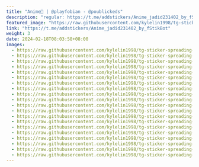 ```yaml
---
title: "Anime💮 | @playfobian - @poublickeds"
description: "regular: https://t.me/addstickers/Anime_jadid231402_by_fStikBot"
featured_image: "https://raw.githubusercontent.com/kylelin1998/tg-sticker-spreading-worldwide-images/main/img/abf9955d-1118-4aea-8bcc-51beb4a872d6.jpg"
link: "https://t.me/addstickers/Anime_jadid231402_by_fStikBot"
weight: 3
date: 2024-02-18T08:03:58+08:00
images:
  - https://raw.githubusercontent.com/kylelin1998/tg-sticker-spreading-worldwide-images/main/img/abf9955d-1118-4aea-8bcc-51beb4a872d6.jpg
  - https://raw.githubusercontent.com/kylelin1998/tg-sticker-spreading-worldwide-images/main/img/d5177acd-e9a2-4788-ba45-b9ac8f5c0571.jpg
  - https://raw.githubusercontent.com/kylelin1998/tg-sticker-spreading-worldwide-images/main/img/34f58b9a-4eff-4e74-8c1e-7f712182fca0.jpg
  - https://raw.githubusercontent.com/kylelin1998/tg-sticker-spreading-worldwide-images/main/img/207f6b9d-5873-42e7-970c-775e2b40724f.jpg
  - https://raw.githubusercontent.com/kylelin1998/tg-sticker-spreading-worldwide-images/main/img/280f1cf8-1ba6-4155-890a-eaf1bca58d63.jpg
  - https://raw.githubusercontent.com/kylelin1998/tg-sticker-spreading-worldwide-images/main/img/7f2abd17-2234-4dcb-90bd-56a5030c628e.jpg
  - https://raw.githubusercontent.com/kylelin1998/tg-sticker-spreading-worldwide-images/main/img/c4949df6-6cbc-45e9-ad28-c2487fe187ce.jpg
  - https://raw.githubusercontent.com/kylelin1998/tg-sticker-spreading-worldwide-images/main/img/94c38f37-76de-44ee-b8f2-7f80f3e3c6b7.jpg
  - https://raw.githubusercontent.com/kylelin1998/tg-sticker-spreading-worldwide-images/main/img/31b1d78b-a347-4305-bccd-a64856374a31.jpg
  - https://raw.githubusercontent.com/kylelin1998/tg-sticker-spreading-worldwide-images/main/img/750c86ac-d67d-4d2f-92f2-eed92a43d053.jpg
  - https://raw.githubusercontent.com/kylelin1998/tg-sticker-spreading-worldwide-images/main/img/9353af60-4b56-47a2-ba3e-5b1e03a49c14.jpg
  - https://raw.githubusercontent.com/kylelin1998/tg-sticker-spreading-worldwide-images/main/img/5fca08a3-9b0c-4712-83aa-0b6629e4c7eb.jpg
  - https://raw.githubusercontent.com/kylelin1998/tg-sticker-spreading-worldwide-images/main/img/b64044b4-f011-46c4-b013-abfca6469016.jpg
  - https://raw.githubusercontent.com/kylelin1998/tg-sticker-spreading-worldwide-images/main/img/1001df1f-b5c0-4e02-9f62-4125d8bf3a42.jpg
  - https://raw.githubusercontent.com/kylelin1998/tg-sticker-spreading-worldwide-images/main/img/0d9faf15-21ed-43a3-8cce-0a895dfc0c89.jpg
  - https://raw.githubusercontent.com/kylelin1998/tg-sticker-spreading-worldwide-images/main/img/3e2e3144-afc1-48de-ba64-adf0ec6b0b3e.jpg
  - https://raw.githubusercontent.com/kylelin1998/tg-sticker-spreading-worldwide-images/main/img/5c3bb2dc-7d48-4bb7-8036-a55ac9829bb2.jpg
  - https://raw.githubusercontent.com/kylelin1998/tg-sticker-spreading-worldwide-images/main/img/4f2abe5a-903a-4224-ae2e-28ae1c74580f.jpg
  - https://raw.githubusercontent.com/kylelin1998/tg-sticker-spreading-worldwide-images/main/img/438b7c41-3f55-4a86-b6ae-582b29f4d449.jpg
  - https://raw.githubusercontent.com/kylelin1998/tg-sticker-spreading-worldwide-images/main/img/a02bdfa2-f241-4680-abbc-56718285d236.jpg
---
```

